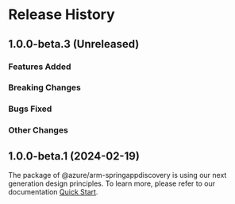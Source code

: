 # Release History

## 1.0.0-beta.3 (Unreleased)

### Features Added

### Breaking Changes

### Bugs Fixed

### Other Changes

## 1.0.0-beta.1 (2024-02-19)

The package of @azure/arm-springappdiscovery is using our next generation design principles. To learn more, please refer to our documentation [Quick Start](https://aka.ms/azsdk/js/mgmt/quickstart).
